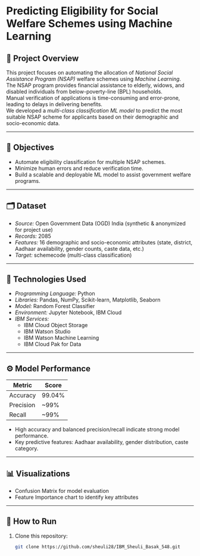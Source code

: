 # Predicting Eligibility for Social Welfare Schemes using Machine Learning

## 📜 Project Overview
This project focuses on automating the allocation of *National Social Assistance Program (NSAP)* welfare schemes using *Machine Learning*.  
The NSAP program provides financial assistance to elderly, widows, and disabled individuals from below-poverty-line (BPL) households.  
Manual verification of applications is time-consuming and error-prone, leading to delays in delivering benefits.  
We developed a *multi-class classification ML model* to predict the most suitable NSAP scheme for applicants based on their demographic and socio-economic data.

---

## 🎯 Objectives
- Automate eligibility classification for multiple NSAP schemes.
- Minimize human errors and reduce verification time.
- Build a scalable and deployable ML model to assist government welfare programs.

---

## 🗂️ Dataset
- *Source:* Open Government Data (OGD) India (synthetic & anonymized for project use)
- *Records:* 2085  
- *Features:* 16 demographic and socio-economic attributes (state, district, Aadhaar availability, gender counts, caste data, etc.)  
- *Target:* schemecode (multi-class classification)

---

## 🧰 Technologies Used
- *Programming Language:* Python  
- *Libraries:* Pandas, NumPy, Scikit-learn, Matplotlib, Seaborn  
- *Model:* Random Forest Classifier  
- *Environment:* Jupyter Notebook, IBM Cloud  
- *IBM Services:*
  - IBM Cloud Object Storage
  - IBM Watson Studio
  - IBM Watson Machine Learning
  - IBM Cloud Pak for Data

---

## ⚙️ Model Performance
| Metric          | Score   |
|-----------------|---------|
| Accuracy        | 99.04%  |
| Precision       | ~99%    |
| Recall          | ~99%    |

- High accuracy and balanced precision/recall indicate strong model performance.
- Key predictive features: Aadhaar availability, gender distribution, caste category.

---

## 📊 Visualizations
- Confusion Matrix for model evaluation  
- Feature Importance chart to identify key attributes  

---

## 🚀 How to Run
1. Clone this repository:
   ```bash
   git clone https://github.com/sheuli28/IBM_Sheuli_Basak_548.git
